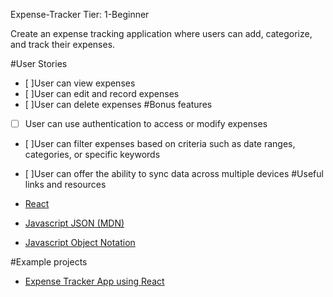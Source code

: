 Expense-Tracker
Tier: 1-Beginner

Create an expense tracking application where users can add, categorize, and track their expenses.

#User Stories

 -   [ ]User can view expenses
 -   [ ]User can edit and record expenses
 -   [ ]User can delete expenses
#Bonus features

-   [ ] User can use authentication to access or modify expenses
-   [ ]User can filter expenses based on criteria such as date ranges, categories, or specific keywords
-   [ ]User can offer the ability to sync data across multiple devices
#Useful links and resources

- [React](https://react.dev/)
- [Javascript JSON (MDN)](https://developer.mozilla.org/en-US/docs/Web/JavaScript/Reference/Global_Objects/JSON)
- [Javascript Object Notation](https://json.org/)

#Example projects

- [Expense Tracker App using React](https://github.com/harshk461/Mern_Expense_Tracker)